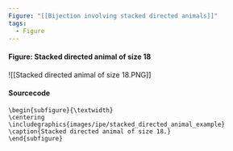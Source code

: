 ```yaml
---
Figure: "[[Bijection involving stacked directed animals]]"
tags:
  - Figure
---
```

#### Figure: Stacked directed animal of size 18

![[Stacked directed animal of size 18.PNG]]

#### Sourcecode

```
\begin{subfigure}{\textwidth}
\centering
\includegraphics{images/ipe/stacked_directed_animal_example}
\caption{Stacked directed animal of size 18.}
\end{subfigure}
```